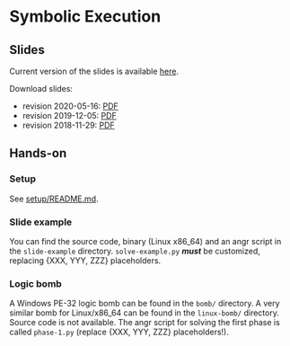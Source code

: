 # Symbolic Execution

## Slides

Current version of the slides is available [here](https://docs.google.com/presentation/d/e/2PACX-1vR7ZG-wQu9SvGA2wv7GFn2pLU9z3N_yAfoqiHRgn5I3RU-9k9XTEsjdKHZBUshau3TBY1fLZe2vnHmx/pub?start=false&loop=false&delayms=3000).

Download slides:
* revision 2020-05-16: [PDF](symbolic-execution-2020-05-16.pdf)
* revision 2019-12-05: [PDF](symbolic-execution-2018-12-05.pdf)
* revision 2018-11-29: [PDF](symbolic-execution-2018-11-29.pdf)

## Hands-on

### Setup

See [setup/README.md](setup/README.md).

### Slide example

You can find the source code, binary (Linux x86_64) and an angr script in the `slide-example` directory. `solve-example.py` ***must*** be customized, replacing {XXX, YYY, ZZZ} placeholders.

### Logic bomb

A Windows PE-32 logic bomb can be found in the `bomb/` directory. A very similar bomb for Linux/x86_64 can be found in the `linux-bomb/` directory.
Source code is not available. The angr script for solving the first phase is called `phase-1.py` (replace {XXX, YYY, ZZZ} placeholders!).
